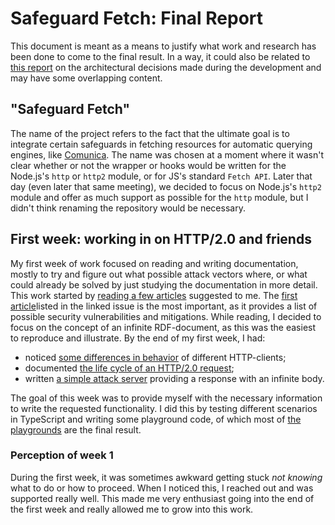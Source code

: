 # Safeguard Fetch: Final Report

This document is meant as a means to justify what work and research has been done to come to the final result.
In a way, it could also be related to [this report](../docs/safeguard-fetch-documentation.md) on the architectural
decisions made during the development and may have some overlapping content.

## "Safeguard Fetch"

The name of the project refers to the fact that the ultimate goal is to integrate certain safeguards in fetching
resources for automatic querying engines, like [Comunica](https://github.com/comunica/comunica).
The name was chosen at a moment where it wasn't clear whether or not the wrapper or hooks would be written for the
Node.js's ``http`` or ``http2`` module, or for JS's standard ``Fetch API``.
Later that day (even later that same meeting), we decided to focus on Node.js's ``http2`` module and offer as much
support as possible for the ``http`` module, but I didn't think renaming the repository would be necessary.

## First week: working in on HTTP/2.0 and friends

My first week of work focused on reading and writing documentation,
mostly to try and figure out what possible attack vectors where,
or what could already be solved by just studying the documentation in more detail.
This work started by [reading a few articles](https://github.com/BramComyn/safeguard-fetch/issues/1) suggested to me.
The [first article](https://rubensworks.github.io/article-ldtraversal-security/)listed in the linked issue is the most
important, as it provides a list of possible security vulnerabilities and mitigations.
While reading, I decided to focus on the concept of an infinite RDF-document,
as this was the easiest to reproduce and illustrate.
By the end of my first week, I had:

- noticed [some differences in behavior](../docs/content-length-considerations-updated-2024-09-06)
of different HTTP-clients;
- documented [the life cycle of an HTTP/2.0 request](../docs/http2-request-lifecycle);
- written [a simple attack server](https://github.com/BramComyn/safeguard-fetch/pull/7)
providing a response with an infinite body.

The goal of this week was to provide myself with the necessary information to write the requested functionality.
I did this by testing different scenarios in TypeScript and writing some playground code,
of which most of [the playgrounds](../scripts/playgrounds/) are the final result.

### Perception of week 1

During the first week, it was sometimes awkward getting stuck *not knowing* what to do or how to proceed.
When I noticed this, I reached out and was supported really well.
This made me very enthusiast going into the end of the first week and really allowed me to grow into this work.

